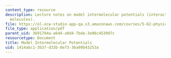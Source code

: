 ```yaml
---
content_type: resource
description: Lecture notes on model intermolecular potentials (interactions between
  molecules).
file: https://ol-ocw-studio-app-qa.s3.amazonaws.com/courses/5-62-physical-chemistry-ii-spring-2008/1414abc13b37d33b8e7336a99b43253a_18_562ln08.pdf
file_type: application/pdf
parent_uid: 3691784a-a649-a9d4-7bde-3e96c453997c
resourcetype: Document
title: Model Intermolecular Potentials
uid: 1414abc1-3b37-d33b-8e73-36a99b43253a
---
```

